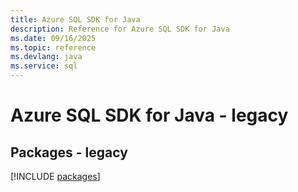```yaml
---
title: Azure SQL SDK for Java
description: Reference for Azure SQL SDK for Java
ms.date: 09/16/2025
ms.topic: reference
ms.devlang: java
ms.service: sql
---
```

# Azure SQL SDK for Java - legacy
## Packages - legacy
[!INCLUDE [packages](sql-index.md)]